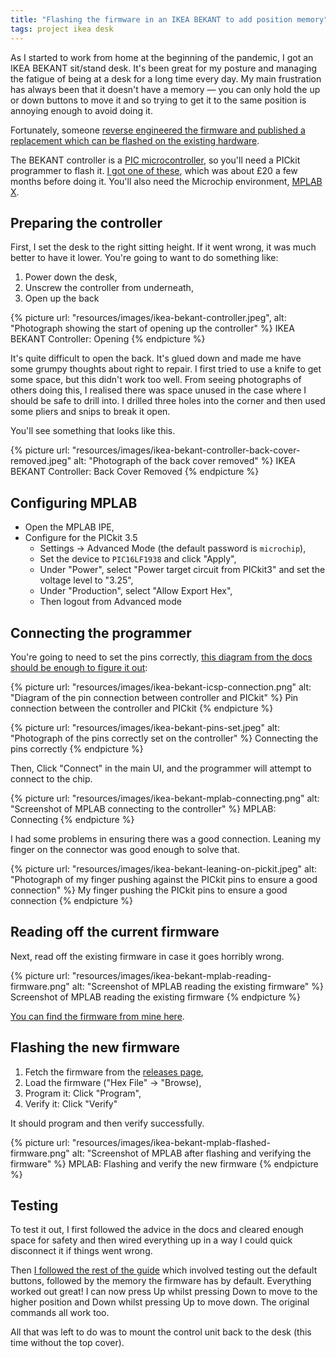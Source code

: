 ```yaml
---
title: "Flashing the firmware in an IKEA BEKANT to add position memory"
tags: project ikea desk
---
```


As I started to work from home at the beginning of the pandemic, I got an IKEA
BEKANT sit/stand desk. It's been great for my posture and managing the fatigue
of being at a desk for a long time every day. My main frustration has always
been that it doesn't have a memory — you can only hold the up or down buttons
to move it and so trying to get it to the same position is annoying enough to
avoid doing it.

Fortunately, someone [reverse engineered the firmware and published a
replacement which can be flashed on the existing hardware][1].

The BEKANT controller is a [PIC microcontroller][3], so you'll need a PICkit
programmer to flash it. [I got one of these][2], which was about £20 a few
months before doing it. You'll also need the Microchip environment, [MPLAB
X][4].

## Preparing the controller

First, I set the desk to the right sitting height. If it went wrong, it was
much better to have it lower. You're going to want to do something like:

1. Power down the desk,
2. Unscrew the controller from underneath,
3. Open up the back

{% picture url: "resources/images/ikea-bekant-controller.jpeg",
           alt: "Photograph showing the start of opening up the controller" %}
  IKEA BEKANT Controller: Opening
{% endpicture %}

It's quite difficult to open the back. It's glued down and made me have some
grumpy thoughts about right to repair. I first tried to use a knife to get some
space, but this didn't work too well. From seeing photographs of others doing
this, I realised there was space unused in the case where I should be safe to
drill into. I drilled three holes into the corner and then used some pliers and
snips to break it open.

You'll see something that looks like this.

{% picture url: "resources/images/ikea-bekant-controller-back-cover-removed.jpeg"
           alt: "Photograph of the back cover removed" %}
  IKEA BEKANT Controller: Back Cover Removed
{% endpicture %}

## Configuring MPLAB

* Open the MPLAB IPE,
* Configure for the PICkit 3.5
  * Settings → Advanced Mode (the default password is `microchip`),
  * Set the device to `PIC16LF1938` and click "Apply",
  * Under "Power", select "Power target circuit from PICkit3" and set the
    voltage level to "3.25",
  * Under "Production", select "Allow Export Hex",
  * Then logout from Advanced mode

## Connecting the programmer

You're going to need to set the pins correctly, [this diagram from the docs
should be enough to figure it out][8]:

{% picture url: "resources/images/ikea-bekant-icsp-connection.png"
           alt: "Diagram of the pin connection between controller and PICkit"
           %}
  Pin connection between the controller and PICkit
{% endpicture %}

{% picture url: "resources/images/ikea-bekant-pins-set.jpeg"
           alt: "Photograph of the pins correctly set on the controller" %}
  Connecting the pins correctly
{% endpicture %}

Then, Click "Connect" in the main UI, and the programmer will attempt to
connect to the chip.

{% picture url: "resources/images/ikea-bekant-mplab-connecting.png"
           alt: "Screenshot of MPLAB connecting to the controller" %}
  MPLAB: Connecting
{% endpicture %}

I had some problems in ensuring there was a good connection. Leaning my finger
on the connector was good enough to solve that.

{% picture url: "resources/images/ikea-bekant-leaning-on-pickit.jpeg"
           alt: "Photograph of my finger pushing against the PICkit pins to
            ensure a good connection" %}
  My finger pushing the PICkit pins to ensure a good connection
{% endpicture %}

## Reading off the current firmware

Next, read off the existing firmware in case it goes horribly wrong.

{% picture url: "resources/images/ikea-bekant-mplab-reading-firmware.png"
           alt: "Screenshot of MPLAB reading the existing firmware" %}
  Screenshot of MPLAB reading the existing firmware
{% endpicture %}

[You can find the firmware from mine here][7].

## Flashing the new firmware

1. Fetch the firmware from the [releases page][6],
2. Load the firmware ("Hex File" → "Browse),
3. Program it: Click "Program",
4. Verify it: Click "Verify"

It should program and then verify successfully.

{% picture url: "resources/images/ikea-bekant-mplab-flashed-firmware.png"
    alt: "Screenshot of MPLAB after flashing and verifying the firmware" %}
  MPLAB: Flashing and verify the new firmware
{% endpicture %}

## Testing

To test it out, I first followed the advice in the docs and cleared enough
space for safety and then wired everything up in a way I could quick disconnect
it if things went wrong.

Then [I followed the rest of the guide][5] which involved testing out the
default buttons, followed by the memory the firmware has by default. Everything
worked out great! I can now press Up whilst pressing Down to move to the higher
position and Down whilst pressing Up to move down. The original commands all
work too.

All that was left to do was to mount the control unit back to the desk (this
time without the top cover).

[1]: https://github.com/ivanwick/bekantfirmware
[2]: https://www.amazon.co.uk/gp/product/B098D3VMDP
[3]: https://www.microchip.com/PIC16F1938
[4]: https://www.microchip.com/en-us/tools-resources/develop/mplab-x-ide
[5]: https://github.com/ivanwick/bekantfirmware/wiki/Installation-Guide#Test-new-firmware
[6]: https://github.com/ivanwick/bekantfirmware/releases/
[7]: /resources/ikea-bekant-original-firmware.hex
[8]: https://github.com/ivanwick/bekantfirmware/wiki/PICkit3#icsp-pin-connection
